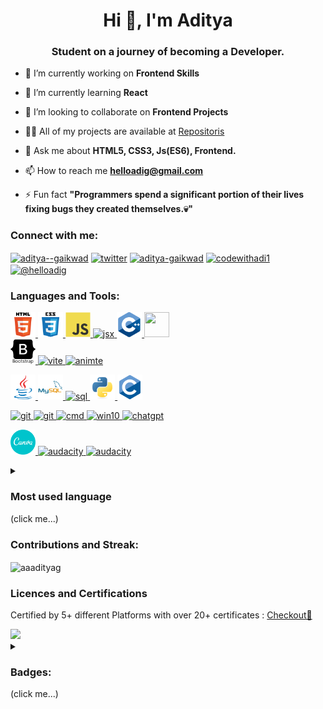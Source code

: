 <h1 align="center">Hi 👋, I'm Aditya</h1>
<h3 align="center">Student on a journey of becoming a Developer.</h3>



- 🔭 I’m currently working on **Frontend Skills**

- 🌱 I’m currently learning **React**

- 👯 I’m looking to collaborate on **Frontend Projects**

- 👨‍💻 All of my projects are available at [Repositoris](https://github.com/AaadityaG?tab=repositories)

- 💬 Ask me about **HTML5, CSS3, Js(ES6), Frontend.**

- 📫 How to reach me **helloadig@gmail.com**

- ⚡ Fun fact **"Programmers spend a significant portion of their lives fixing bugs they created themselves.💀"**

<h3 align="left">Connect with me:</h3>
<p align="left">
<a href="https://linkedin.com/in/aditya--gaikwad" target="blank"><img align="center" src="https://raw.githubusercontent.com/rahuldkjain/github-profile-readme-generator/master/src/images/icons/Social/linked-in-alt.svg" alt="aditya--gaikwad" height="30" width="40" /></a> <a href="https://twitter.com/Dev_AdityaG" target="blank"><img align="center" src="https://raw.githubusercontent.com/rahuldkjain/github-profile-readme-generator/master/src/images/icons/Social/twitter.svg" alt="twitter" height="30" width="40" /></a>
<a href="https://stackoverflow.com/users/19709789/aditya-gaikwad" target="blank"><img align="center" src="https://raw.githubusercontent.com/rahuldkjain/github-profile-readme-generator/master/src/images/icons/Social/stack-overflow.svg" alt="aditya-gaikwad" height="30" width="40" /></a>
<a href="https://instagram.com/codewithadi1" target="blank"><img align="center" src="https://raw.githubusercontent.com/rahuldkjain/github-profile-readme-generator/master/src/images/icons/Social/instagram.svg" alt="codewithadi1" height="30" width="40" /></a>
<a href="https://medium.com/@helloadig" target="blank"><img align="center" src="https://raw.githubusercontent.com/rahuldkjain/github-profile-readme-generator/master/src/images/icons/Social/medium.svg" alt="@helloadig" height="30" width="40" /></a>
</p>

<h3 align="left">Languages and Tools:</h3>
<a href="https://www.w3.org/html/" target="_blank" rel="noreferrer"> <img src="https://raw.githubusercontent.com/devicons/devicon/master/icons/html5/html5-original-wordmark.svg" alt="html5" width="40" height="40"/> </a> <a href="https://www.w3schools.com/css/" target="_blank" rel="noreferrer"> <img src="https://raw.githubusercontent.com/devicons/devicon/master/icons/css3/css3-original-wordmark.svg" alt="css3" width="40" height="40"/> </a> <a href="https://developer.mozilla.org/en-US/docs/Web/JavaScript" target="_blank" rel="noreferrer"> <img src="https://raw.githubusercontent.com/devicons/devicon/master/icons/javascript/javascript-original.svg" alt="javascript" width="40" height="40"/> </a> <a href="https://www.w3schools.com/react/react_jsx.asp" target="_blank" rel="noreferrer"> <img src="https://github.com/file-icons/icons/blob/master/svg/JSX.svg" alt="jsx" width="40" height="40"/> </a> <a href="https://www.w3schools.com/cpp/" target="_blank" rel="noreferrer"> <img src="https://raw.githubusercontent.com/devicons/devicon/master/icons/cplusplus/cplusplus-original.svg" alt="cplusplus" width="40" height="40"/> </a> <a href="https://code.visualstudio.com" target="_blank" rel="noreferrer"> <img src="https://upload.vectorlogo.zone/logos/visualstudio_code/images/a4381320-f83c-4a29-9db3-b241c1d096b1.svg" width="40" height="40"/> </a> 
<br/> 
<a href="https://getbootstrap.com" target="_blank" rel="noreferrer"> <img src="https://raw.githubusercontent.com/devicons/devicon/master/icons/bootstrap/bootstrap-plain-wordmark.svg" alt="bootstrap" width="40" height="40"/> </a> <a href="https://vitejs.dev" target="_blank" rel="noreferrer"> <img src="https://vectorwiki.com/images/bjlcA__vitejs.svg" alt="vite" width="40" height="40"/> </a> <a href="https://animate.style/" target="_blank" rel="noreferrer"> <img src="https://avatars.githubusercontent.com/u/64791939?s=200&v=4" alt="animte" width="40" height="40"/> </a> 
<p align="left">  <a href="https://www.java.com" target="_blank" rel="noreferrer"> <img src="https://raw.githubusercontent.com/devicons/devicon/master/icons/java/java-original.svg" alt="java" width="40" height="40"/> </a>  <a href="https://www.mysql.com/" target="_blank" rel="noreferrer"> <img src="https://raw.githubusercontent.com/devicons/devicon/master/icons/mysql/mysql-original-wordmark.svg" alt="mysql" width="40" height="40"/> </a>  <a href="https://www.tutorialspoint.com/sqlite/index.htm" target="_blank" rel="noreferrer"> <img src="https://www.vectorlogo.zone/logos/sqlite/sqlite-ar21.svg" alt="sql" width="50" height="40"/> </a>
  <a href="https://www.python.org" target="_blank" rel="noreferrer"> <img src="https://raw.githubusercontent.com/devicons/devicon/master/icons/python/python-original.svg" alt="python" width="40" height="40"/> </a> <a href="https://devdocs.io/c" target="_blank" rel="noreferrer"> <img src="https://raw.githubusercontent.com/devicons/devicon/master/icons/c/c-original.svg" alt="c" width="40" height="40"/> </a>
</p>
<a href="https://git-scm.com/" target="_blank" rel="noreferrer"> <img src="https://www.vectorlogo.zone/logos/git-scm/git-scm-icon.svg" alt="git" width="40" height="40"/> </a> <a href="https://github.com" target="_blank" rel="noreferrer"> <img src="https://www.vectorlogo.zone/logos/github/github-icon.svg" alt="git" width="40" height="40"/> </a> <a href="https://learn.microsoft.com/en-us/windows-server/administration/windows-commands/windows-commands" target="_blank" rel="noreferrer"> <img src="https://www.mintywhite.com/wp-content/uploads/2010/12/391.png" alt="cmd" width="40" height="40"/> </a> <a href="https://www.microsoft.com/en-in/software-download/windows10" target="_blank" rel="noreferrer"> <img src="https://iconape.com/wp-content/png_logo_vector/windows-10-icon-logo.png" alt="win10" width="40" height="40"/> </a> <a href="https://chat.openai.com/" target="_blank" rel="noreferrer"> <img src="https://freelogopng.com/images/all_img/1681039084chatgpt-icon.png" alt="chatgpt" width="40" height="40"/> </a>

  <a href="https://www.canva.com" target="_blank" rel="noreferrer"> <img src="https://raw.githubusercontent.com/devicons/devicon/master/icons/canva/canva-original.svg" alt="canva" width="40" height="40"/> </a> <a href="https://www.audacityteam.org" target="_blank" rel="noreferrer"> <img src="https://brandeps.com/logo-download/A/Audacity-logo-vector-01.svg" alt="audacity" width="40" height="40"/> </a> <a href="https://filmora.wondershare.net/" target="_blank" rel="noreferrer"> <img src="https://iconape.com/wp-content/files/es/334140/png/wondershare-filmora-video-editor-logo.png" alt="audacity" width="40" height="40"/> </a> </p>
<details>
  <summary> <h3>Most used language</h3> (click me...) </summary>
<p><img align="center" src="https://github-readme-stats.vercel.app/api/top-langs?username=aaadityag&show_icons=true&locale=en&layout=compact" alt="aaadityag" /></p>
</details>

<h3 align="left">Contributions and Streak:</h3>
<p><img align="center" src="https://github-readme-streak-stats.herokuapp.com/?user=aaadityag&" alt="aaadityag" /></p>


<h3 align="left">Licences and Certifications</h3>
<p>Certified by 5+ different Platforms with over 20+ certificates : <a href="https://drive.google.com/drive/folders/131YgI5ehKg7DV_XufZVGq6hCHT5duE6_?usp=drive_link">Checkout🧐</a></p>
<img width="540px" target="_blank" src="https://github.com/AaadityaG/AaadityaG/assets/114663382/e4d29063-883e-4ca9-ad94-b2b2f03f7997">

<details>
  <summary> <h3>Badges:</h3> (click me...) </summary>
  <a href="https://www.holopin.io/@aaadityag#badges" target="_blank"> <img width="150" src="https://assets.holopin.io/hf2023levels/level0-gold-0-0-0.webp"> </a> <a href="https://www.holopin.io/@aaadityag#badges" target="_blank"> <img width="150" src="https://assets.holopin.io/eyJidWNrZXQiOiJob2xvcGluLWFzc2V0cyIsImtleSI6ImFzc2V0cy9jbDd0ZDhncDUwMTMyMDlrMHd1OHFlNHg5IiwiZWRpdHMiOnsicm90YXRlIjpudWxsfX0="> </a> <a href="https://www.holopin.io/@aaadityag#badges" target="_blank"> <img width="150" src="https://assets.holopin.io/eyJidWNrZXQiOiJob2xvcGluLWFzc2V0cyIsImtleSI6ImFzc2V0cy9jbG16YzVpdWYxMDA0ODBma3V6dTBxYnpxOCIsImVkaXRzIjp7InJvdGF0ZSI6bnVsbH19"> </a>
</details>
